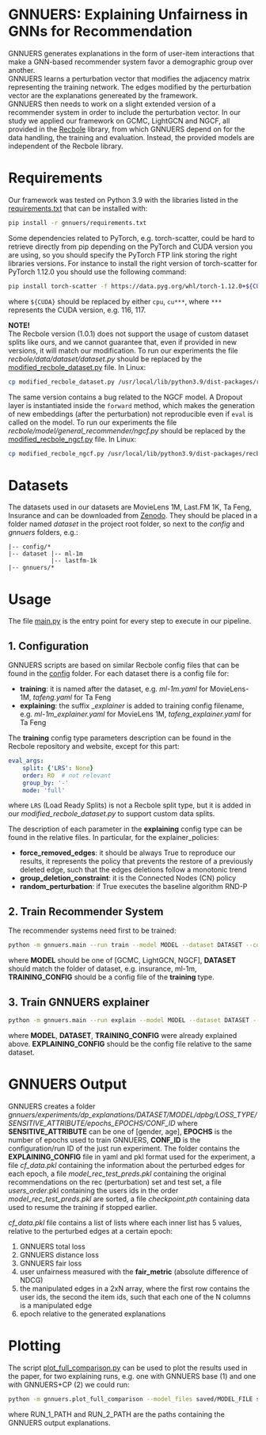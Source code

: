 # GNNUERS: Explaining Unfairness in GNNs for Recommendation

GNNUERS generates explanations in the form of user-item interactions that make
a GNN-based recommender system favor a demographic group over another. \
GNNUERS learns a perturbation vector that modifies the adjacency matrix representing
the training network. The edges modified by the perturbation vector are the explanations
genereated by the framework. \
GNNUERS then needs to work on a slight extended version of a recommender system
in order to include the perturbation vector. In our study we applied our framework on
GCMC, LightGCN and NGCF, all provided in the [Recbole](https://github.com/RUCAIBox/RecBole)
library, from which GNNUERS depend on for the data handling, the training and evaluation.
Instead, the provided models are independent of the Recbole library.

# Requirements
Our framework was tested on Python 3.9 with the libraries listed in the
[requirements.txt](gnnuers/requirements.txt) that can be installed with:
```bash
pip install -r gnnuers/requirements.txt
```
Some dependencies related to PyTorch, e.g. torch-scatter, could be hard to retrieve
directly from pip depending on the PyTorch and CUDA version you are using, so you should
specify the PyTorch FTP link storing the right libraries versions.
For instance to install the right version of torch-scatter for PyTorch 1.12.0
you should use the following command:
```bash
pip install torch-scatter -f https://data.pyg.org/whl/torch-1.12.0+${CUDA}.html
```
where `${CUDA}` should be replaced by either `cpu`, `cu***`, where `***` represents the
CUDA version, e.g. 116, 117.

__NOTE!__ \
The Recbole version (1.0.1) does not support the usage of custom dataset splits like ours,
and we cannot guarantee that, even if provided in new versions, it will match our
modification. To run our experiments the file _recbole/data/dataset/dataset.py_ should
be replaced by the [modified_recbole_dataset.py](modified_recbole_dataset.py) file. In Linux:
```bash
cp modified_recbole_dataset.py /usr/local/lib/python3.9/dist-packages/recbole/data/dataset/dataset.py
```

The same version contains a bug related to the NGCF model. A Dropout layer is instantiated inside
the `forward` method, which makes the generation of new embeddings (after the perturbation) not reproducible
even if `eval` is called on the model. To run our experiments the file _recbole/model/general_recommender/ngcf.py_ should
be replaced by the [modified_recbole_ngcf.py](modified_recbole_ngcf.py) file. In Linux:
```bash
cp modified_recbole_ngcf.py /usr/local/lib/python3.9/dist-packages/recbole/model/general_recommender/ngcf.py
```

# Datasets

The datasets used in our datasets are MovieLens 1M, Last.FM 1K, Ta Feng, Insurance and
can be downloaded from [Zenodo](https://doi.org/10.5281/zenodo.7602406).
They should be placed in a folder named _dataset_ in the project root folder,
so next to the _config_ and _gnnuers_ folders, e.g.:
```
|-- config/*
|-- dataset |-- ml-1m
            |-- lastfm-1k
|-- gnnuers/*
```

# Usage

The file [main.py](gnnuers/main.py) is the entry point for every step to execute in our pipeline.

## 1. Configuration

GNNUERS scripts are based on similar Recbole config files that can be found in the
[config](config) folder. For each dataset there is a config file for:
- __training__: it is named after the dataset, e.g. _ml-1m.yaml_ for MovieLens-1M,
_tafeng.yaml_ for Ta Feng
- __explaining__: the suffix __explainer_ is added to training config filename, e.g.
_ml-1m_explainer.yaml_ for MovieLens 1M, _tafeng_explainer.yaml_ for Ta Feng

The __training__ config type parameters description can be found in the Recbole repository
and website, except for this part:
```yaml
eval_args:
    split: {'LRS': None}
    order: RO  # not relevant
    group_by: '-'
    mode: 'full'
```
where `LRS` (Load Ready Splits) is not a Recbole split type, but it is added in
our _modified_recbole_dataset.py_ to support custom data splits.

The description of each parameter in the __explaining__ config type can be found in the
relative files. In particular, for the explainer_policies:
- __force_removed_edges__: it should be always True to reproduce our results, it represents
the policy that prevents the restore of a previously deleted edge, such that the edges
deletions follow a monotonic trend
- __group_deletion_constraint__: it is the Connected Nodes (CN) policy
- __random_perturbation__: if True executes the baseline algorithm RND-P

## 2. Train Recommender System

The recommender systems need first to be trained:
```bash
python -m gnnuers.main --run train --model MODEL --dataset DATASET --config_file_list config/TRAINING_CONFIG.yaml
```
where __MODEL__ should be one of [GCMC, LightGCN, NGCF], __DATASET__ should match the folder
of dataset, e.g. insurance, ml-1m, __TRAINING_CONFIG__ should be a config file of the
__training__ type.

## 3. Train GNNUERS explainer
```bash
python -m gnnuers.main --run explain --model MODEL --dataset DATASET --config_file_list config/TRAINING_CONFIG.yaml --explainer_config_file config/EXPLAINING_CONFIG.yaml --model_file saved/MODEL_FILE
```
where __MODEL__, __DATASET__, __TRAINING_CONFIG__ were already explained above.
__EXPLAINING_CONFIG__ should be the config file relative to the same dataset.

# GNNUERS Output

GNNUERS creates a folder
_gnnuers/experiments/dp_explanations/DATASET/MODEL/dpbg/LOSS_TYPE/SENSITIVE_ATTRIBUTE/epochs_EPOCHS/CONF_ID_
where __SENSITIVE_ATTRIBUTE__ can be one of [gender, age], __EPOCHS__ is the number of
epochs used to train GNNUERS, __CONF_ID__ is the configuration/run ID of the just run
experiment. The folder contains the __EXPLAINING_CONFIG__ file in yaml and pkl format used
for the experiment, a file _cf_data.pkl_ containing the information about the perturbed edges for each epoch,
a file _model_rec_test_preds.pkl_ containing the original recommendations on the rec (perturbation) set and
test set, a file _users_order_.pkl containing the users ids in the order _model_rec_test_preds.pkl_ are sorted,
a file _checkpoint.pth_ containing data used to resume the training if stopped earlier.

_cf_data.pkl_ file contains a list of lists where each inner list has 5 values, relative
to the perturbed edges at a certain epoch:
1) GNNUERS total loss
2) GNNUERS distance loss
3) GNNUERS fair loss
4) user unfairness measured with the __fair_metric__ (absolute difference of NDCG)
5) the manipulated edges in a 2xN array, where the first row contains the user ids,
the second the item ids, such that each one of the N columns is a manipulated edge
6) epoch relative to the generated explanations

# Plotting

The script [plot_full_comparison.py](gnnuers/plot_full_comparison.py) can be used to plot the
results used in the paper, for two explaining runs, e.g. one with GNNUERS base (1) and one
with GNNUERS+CP (2) we could run:
```bash
python -m gnnuers.plot_full_comparison --model_files saved/MODEL_FILE saved/MODEL_FILE --explainer_config_files RUN_1_PATH/config.yaml RUN_2_PATH/config.yaml --utility_metrics [NDCG] --add_plot_table
```

where RUN_1_PATH and RUN_2_PATH are the paths containing the GNNUERS output explanations.
